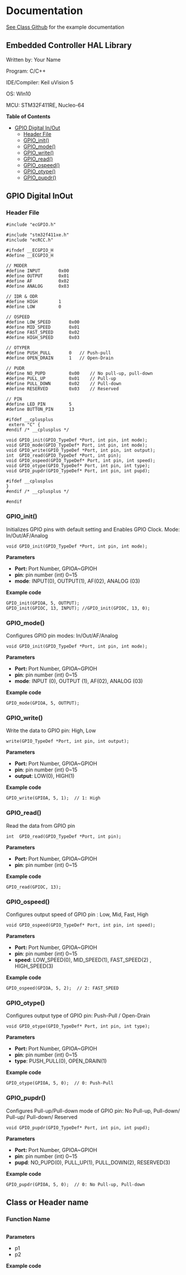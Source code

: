 # Documentation

[See Class Github](https://github.com/ykkimhgu/EC-student/blob/main/docs/EC\_HAL\_Documentation.md) for the example documentation



## Embedded Controller HAL Library

Written by: Your Name

Program: C/C++

IDE/Compiler: Keil uVision 5

OS: WIn10

MCU: STM32F411RE, Nucleo-64



**Table of Contents**

* [GPIO Digital In/Out](./#gpio-digital-inout)
  * [Header File](./#header-file)
  * [GPIO\_init()](./#gpio-init----)
  * [GPIO\_mode()](./#gpio-mode----)
  * [GPIO\_write()](./#gpio-write----)
  * [GPIO\_read()](./#gpio-read----)
  * [GPIO\_ospeed()](./#gpio-ospeed----)
  * [GPIO\_otype()](./#gpio-otype----)
  * [GPIO\_pupdr()](./#gpio-pupdr----)



## GPIO Digital InOut

### Header File

`#include "ecGPIO.h"`

```
#include "stm32f411xe.h"
#include "ecRCC.h"

#ifndef __ECGPIO_H
#define __ECGPIO_H

// MODER
#define INPUT  		0x00
#define OUTPUT 		0x01
#define AF     		0x02
#define ANALOG 		0x03

// IDR & ODR
#define HIGH 		1
#define LOW  		0

// OSPEED
#define LOW_SPEED		0x00
#define MID_SPEED		0x01
#define FAST_SPEED		0x02
#define HIGH_SPEED		0x03

// OTYPER
#define PUSH_PULL 		0	// Push-pull
#define OPEN_DRAIN 		1 	// Open-Drain

// PUDR
#define NO_PUPD			0x00 	// No pull-up, pull-down
#define PULL_UP			0x01 	// Pull-up
#define PULL_DOWN 		0x02 	// Pull-down	
#define RESERVED 		0x03 	// Reserved

// PIN
#define LED_PIN 		5
#define BUTTON_PIN 		13

#ifdef __cplusplus
 extern "C" {
#endif /* __cplusplus */
	 
void GPIO_init(GPIO_TypeDef *Port, int pin, int mode);
void GPIO_mode(GPIO_TypeDef* Port, int pin, int mode);
void GPIO_write(GPIO_TypeDef *Port, int pin, int output);
int  GPIO_read(GPIO_TypeDef *Port, int pin);
void GPIO_ospeed(GPIO_TypeDef* Port, int pin, int speed);
void GPIO_otype(GPIO_TypeDef* Port, int pin, int type);
void GPIO_pupdr(GPIO_TypeDef* Port, int pin, int pupd);

#ifdef __cplusplus
}
#endif /* __cplusplus */

#endif
```

### GPIO\_init()

Initializes GPIO pins with default setting and Enables GPIO Clock. Mode: In/Out/AF/Analog

```
void GPIO_init(GPIO_TypeDef *Port, int pin, int mode);
```

**Parameters**

* **Port:** Port Number, GPIOA\~GPIOH
* **pin**: pin number (int) 0\~15
* **mode**: INPUT(0), OUTPUT(1), AF(02), ANALOG (03)

**Example code**

```
GPIO_init(GPIOA, 5, OUTPUT);
GPIO_init(GPIOC, 13, INPUT); //GPIO_init(GPIOC, 13, 0);
```

### GPIO\_mode()

Configures GPIO pin modes: In/Out/AF/Analog

```
void GPIO_init(GPIO_TypeDef *Port, int pin, int mode);
```

**Parameters**

* **Port:** Port Number, GPIOA\~GPIOH
* **pin**: pin number (int) 0\~15
* **mode**: INPUT (0), OUTPUT (1), AF(02), ANALOG (03)

**Example code**

```
GPIO_mode(GPIOA, 5, OUTPUT);
```

### GPIO\_write()

Write the data to GPIO pin: High, Low

```
write(GPIO_TypeDef *Port, int pin, int output);
```

**Parameters**

* **Port:** Port Number, GPIOA\~GPIOH
* **pin**: pin number (int) 0\~15
* **output**: LOW(0), HIGH(1)

**Example code**

```
GPIO_write(GPIOA, 5, 1);  // 1: High
```

### GPIO\_read()

Read the data from GPIO pin

```
int  GPIO_read(GPIO_TypeDef *Port, int pin);
```

**Parameters**

* **Port:** Port Number, GPIOA\~GPIOH
* **pin**: pin number (int) 0\~15

**Example code**

```
GPIO_read(GPIOC, 13);
```

### GPIO\_ospeed()

Configures output speed of GPIO pin : Low, Mid, Fast, High

```
void GPIO_ospeed(GPIO_TypeDef* Port, int pin, int speed);
```

**Parameters**

* **Port:** Port Number, GPIOA\~GPIOH
* **pin**: pin number (int) 0\~15
* **speed**: LOW\_SPEED(0), MID\_SPEED(1), FAST\_SPEED(2) , HIGH\_SPEED(3)

**Example code**

```
GPIO_ospeed(GPIOA, 5, 2);  // 2: FAST_SPEED
```

### GPIO\_otype()

Configures output type of GPIO pin: Push-Pull / Open-Drain

```
void GPIO_otype(GPIO_TypeDef* Port, int pin, int type);
```

**Parameters**

* **Port:** Port Number, GPIOA\~GPIOH
* **pin**: pin number (int) 0\~15
* **type**: PUSH\_PULL(0), OPEN\_DRAIN(1)

**Example code**

```
GPIO_otype(GPIOA, 5, 0);  // 0: Push-Pull
```

### GPIO\_pupdr()

Configures Pull-up/Pull-down mode of GPIO pin: No Pull-up, Pull-down/ Pull-up/ Pull-down/ Reserved

```
void GPIO_pupdr(GPIO_TypeDef* Port, int pin, int pupd);
```

**Parameters**

* **Port:** Port Number, GPIOA\~GPIOH
* **pin**: pin number (int) 0\~15
* **pupd**: NO\_PUPD(0), PULL\_UP(1), PULL\_DOWN(2), RESERVED(3)

**Example code**

```
GPIO_pupdr(GPIOA, 5, 0);  // 0: No Pull-up, Pull-down
```



## Class or Header name

### Function Name

```
```

**Parameters**

* p1
* p2

**Example code**

```
```
